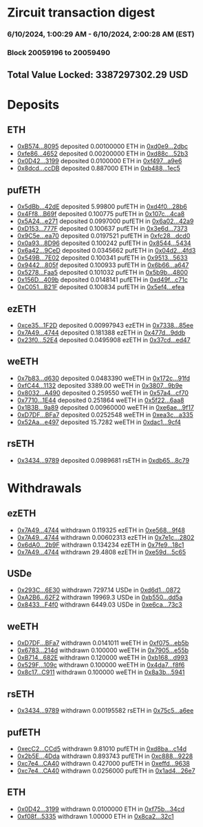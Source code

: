 # Zircuit transaction digest
### 6/10/2024, 1:00:29 AM - 6/10/2024, 2:00:28 AM (EST)
### Block 20059196 to 20059490

## Total Value Locked: 3387297302.29 USD

# Deposits
## ETH
- [0xB574...8095](https://etherscan.io/address/0xB574403b1c2A594BaE786A7B31c78A9222a48095) deposited 0.00100000 ETH in [0xd0e9...2dbc](https://etherscan.io/tx/0xB574403b1c2A594BaE786A7B31c78A9222a48095)
- [0xfe86...4652](https://etherscan.io/address/0xfe860A31A128c7d1FC4Db25D0d67905970124652) deposited 0.00200000 ETH in [0xd88c...52b3](https://etherscan.io/tx/0xfe860A31A128c7d1FC4Db25D0d67905970124652)
- [0x0D42...3199](https://etherscan.io/address/0x0D421b61B42433876cDE49D84f46757D4a633199) deposited 0.0100000 ETH in [0xf497...a9e6](https://etherscan.io/tx/0x0D421b61B42433876cDE49D84f46757D4a633199)
- [0x8dcd...ccDB](https://etherscan.io/address/0x8dcd8Afe4649086EBDAe0dADc4700eceCda5ccDB) deposited 0.887000 ETH in [0xb488...1ec5](https://etherscan.io/tx/0x8dcd8Afe4649086EBDAe0dADc4700eceCda5ccDB)
## pufETH
- [0x5dBb...42dE](https://etherscan.io/address/0x5dBbee72DedCDe9afD76Bfe8Bf08C880627b42dE) deposited 5.99800 pufETH in [0xd4f0...28b6](https://etherscan.io/tx/0x5dBbee72DedCDe9afD76Bfe8Bf08C880627b42dE)
- [0x4Ff8...B69f](https://etherscan.io/address/0x4Ff8f8FCF1Da5d6aE3bee30ADa9868b5463FB69f) deposited 0.100775 pufETH in [0x107c...4ca8](https://etherscan.io/tx/0x4Ff8f8FCF1Da5d6aE3bee30ADa9868b5463FB69f)
- [0x5A24...e271](https://etherscan.io/address/0x5A2489ED2199444e28A5666922A475094146e271) deposited 0.0997000 pufETH in [0x6a02...42a9](https://etherscan.io/tx/0x5A2489ED2199444e28A5666922A475094146e271)
- [0xD153...777F](https://etherscan.io/address/0xD153edcc65a967E02D87b915d3aab47461af777F) deposited 0.100637 pufETH in [0x3e6d...7373](https://etherscan.io/tx/0xD153edcc65a967E02D87b915d3aab47461af777F)
- [0x9C5e...ea70](https://etherscan.io/address/0x9C5eABBFFeF7C146cb50ee25320F497fb8B1ea70) deposited 0.0197521 pufETH in [0xfc28...dcd0](https://etherscan.io/tx/0x9C5eABBFFeF7C146cb50ee25320F497fb8B1ea70)
- [0x0a93...8D96](https://etherscan.io/address/0x0a930FD5120f9ca4B6797E9D1d25C0C1018e8D96) deposited 0.100242 pufETH in [0x8544...5434](https://etherscan.io/tx/0x0a930FD5120f9ca4B6797E9D1d25C0C1018e8D96)
- [0x6a42...9CeD](https://etherscan.io/address/0x6a42c124710E89DfD94592BA8d108BDc715b9CeD) deposited 0.0345662 pufETH in [0x04d2...4fd3](https://etherscan.io/tx/0x6a42c124710E89DfD94592BA8d108BDc715b9CeD)
- [0x549B...7E02](https://etherscan.io/address/0x549BDa80DBCbc54a76Aeac62be096f889F9F7E02) deposited 0.100341 pufETH in [0x9513...5633](https://etherscan.io/tx/0x549BDa80DBCbc54a76Aeac62be096f889F9F7E02)
- [0x9442...805f](https://etherscan.io/address/0x9442e024dfa35b9EA296381Bff117f838823805f) deposited 0.100933 pufETH in [0x6b66...a647](https://etherscan.io/tx/0x9442e024dfa35b9EA296381Bff117f838823805f)
- [0x5278...Faa5](https://etherscan.io/address/0x5278a83A04b98FaA706b1DBC5EE36f6A2840Faa5) deposited 0.101032 pufETH in [0x5b9b...4800](https://etherscan.io/tx/0x5278a83A04b98FaA706b1DBC5EE36f6A2840Faa5)
- [0x156D...409b](https://etherscan.io/address/0x156D69c4a81ef572135Df2F504E3996C8934409b) deposited 0.0148141 pufETH in [0xd49f...c71c](https://etherscan.io/tx/0x156D69c4a81ef572135Df2F504E3996C8934409b)
- [0xC051...B21F](https://etherscan.io/address/0xC051dE7156161b33E3F4E585355EeBB6078eB21F) deposited 0.100834 pufETH in [0x5ef4...efea](https://etherscan.io/tx/0xC051dE7156161b33E3F4E585355EeBB6078eB21F)
## ezETH
- [0xce35...1F2D](https://etherscan.io/address/0xce355a1bb38240450C09333ee60902bCA1521F2D) deposited 0.00997943 ezETH in [0x7338...85ee](https://etherscan.io/tx/0xce355a1bb38240450C09333ee60902bCA1521F2D)
- [0x7A49...4744](https://etherscan.io/address/0x7A493Be5c2ce014cD049Bf178a1ac0Db1B434744) deposited 0.181388 ezETH in [0x477d...9ddb](https://etherscan.io/tx/0x7A493Be5c2ce014cD049Bf178a1ac0Db1B434744)
- [0x23f0...52E4](https://etherscan.io/address/0x23f0D08797A87e63f55637b02EF25361290D52E4) deposited 0.0495908 ezETH in [0x37cd...ed47](https://etherscan.io/tx/0x23f0D08797A87e63f55637b02EF25361290D52E4)
## weETH
- [0x7b83...d630](https://etherscan.io/address/0x7b83a069f6C70CdA20f50cafe389A0AeCd8Ed630) deposited 0.0483390 weETH in [0x172c...91fd](https://etherscan.io/tx/0x7b83a069f6C70CdA20f50cafe389A0AeCd8Ed630)
- [0xfC44...1132](https://etherscan.io/address/0xfC44011b887a8824A708D7271e15c9Ac79bb1132) deposited 3389.00 weETH in [0x3807...9b9e](https://etherscan.io/tx/0xfC44011b887a8824A708D7271e15c9Ac79bb1132)
- [0x8032...A490](https://etherscan.io/address/0x8032EfE7792cc68d0bB1B83B75eBCb46F203A490) deposited 0.259550 weETH in [0x57a4...cf70](https://etherscan.io/tx/0x8032EfE7792cc68d0bB1B83B75eBCb46F203A490)
- [0x7710...1E44](https://etherscan.io/address/0x7710dfB7F812D5cB96D59a83cC8C870418Fc1E44) deposited 0.251864 weETH in [0x5f22...6aa8](https://etherscan.io/tx/0x7710dfB7F812D5cB96D59a83cC8C870418Fc1E44)
- [0x1B3B...9a89](https://etherscan.io/address/0x1B3BB28Ec6559B7B14F87e5E378E7F2a66649a89) deposited 0.00960000 weETH in [0xe6ae...9f17](https://etherscan.io/tx/0x1B3BB28Ec6559B7B14F87e5E378E7F2a66649a89)
- [0xD7DF...BFa7](https://etherscan.io/address/0xD7DF7E085214743530afF339aFC420c7c720BFa7) deposited 0.0252548 weETH in [0xea3c...a335](https://etherscan.io/tx/0xD7DF7E085214743530afF339aFC420c7c720BFa7)
- [0x52Aa...e497](https://etherscan.io/address/0x52Aa899454998Be5b000Ad077a46Bbe360F4e497) deposited 15.7282 weETH in [0xdac1...9cf4](https://etherscan.io/tx/0x52Aa899454998Be5b000Ad077a46Bbe360F4e497)
## rsETH
- [0x3434...9789](https://etherscan.io/address/0x34349c5569e7B846c3558961552D2202760A9789) deposited 0.0989681 rsETH in [0xdb65...8c79](https://etherscan.io/tx/0x34349c5569e7B846c3558961552D2202760A9789)
# Withdrawals
## ezETH
- [0x7A49...4744](https://etherscan.io/address/0x7A493Be5c2ce014cD049Bf178a1ac0Db1B434744) withdrawn 0.119325 ezETH in [0xe568...9f48](https://etherscan.io/tx/0x7A493Be5c2ce014cD049Bf178a1ac0Db1B434744)
- [0x7A49...4744](https://etherscan.io/address/0x7A493Be5c2ce014cD049Bf178a1ac0Db1B434744) withdrawn 0.00602313 ezETH in [0x7e1c...2802](https://etherscan.io/tx/0x7A493Be5c2ce014cD049Bf178a1ac0Db1B434744)
- [0x6dA0...2b9F](https://etherscan.io/address/0x6dA0115b7bC5ce5fE47e927d131F2cD7082F2b9F) withdrawn 0.134234 ezETH in [0x7fe9...18c1](https://etherscan.io/tx/0x6dA0115b7bC5ce5fE47e927d131F2cD7082F2b9F)
- [0x7A49...4744](https://etherscan.io/address/0x7A493Be5c2ce014cD049Bf178a1ac0Db1B434744) withdrawn 29.4808 ezETH in [0xe59d...5c65](https://etherscan.io/tx/0x7A493Be5c2ce014cD049Bf178a1ac0Db1B434744)
## USDe
- [0x293C...6E30](https://etherscan.io/address/0x293C6937D8D82e05B01335F7B33FBA0c8e256E30) withdrawn 7297.14 USDe in [0xd6d1...0872](https://etherscan.io/tx/0x293C6937D8D82e05B01335F7B33FBA0c8e256E30)
- [0xA2B6...62F2](https://etherscan.io/address/0xA2B669FE626B5C2ABaf84d2D6Bb309360Ef262F2) withdrawn 19969.3 USDe in [0xb550...dd5a](https://etherscan.io/tx/0xA2B669FE626B5C2ABaf84d2D6Bb309360Ef262F2)
- [0x8433...F4f0](https://etherscan.io/address/0x84337270AC371c63050E9DFE94FD8653B51cF4f0) withdrawn 6449.03 USDe in [0xe6ca...73c3](https://etherscan.io/tx/0x84337270AC371c63050E9DFE94FD8653B51cF4f0)
## weETH
- [0xD7DF...BFa7](https://etherscan.io/address/0xD7DF7E085214743530afF339aFC420c7c720BFa7) withdrawn 0.0141011 weETH in [0xf075...eb5b](https://etherscan.io/tx/0xD7DF7E085214743530afF339aFC420c7c720BFa7)
- [0x6783...214d](https://etherscan.io/address/0x67830D4B944b51B6dCdE9Ec8Bac50b196b36214d) withdrawn 0.100000 weETH in [0x7905...e55b](https://etherscan.io/tx/0x67830D4B944b51B6dCdE9Ec8Bac50b196b36214d)
- [0xB714...682E](https://etherscan.io/address/0xB714D821Df73b65A75Fc7C4cA94cE3566D10682E) withdrawn 0.120000 weETH in [0xb168...d993](https://etherscan.io/tx/0xB714D821Df73b65A75Fc7C4cA94cE3566D10682E)
- [0x529F...109c](https://etherscan.io/address/0x529F62489DC89fFe2f2deD8D5CDB360158Ae109c) withdrawn 0.100000 weETH in [0x4da7...f8f6](https://etherscan.io/tx/0x529F62489DC89fFe2f2deD8D5CDB360158Ae109c)
- [0x8c17...C911](https://etherscan.io/address/0x8c17477fEf6346529Ed9E511255C21a1c08cC911) withdrawn 0.100000 weETH in [0x8a3b...5941](https://etherscan.io/tx/0x8c17477fEf6346529Ed9E511255C21a1c08cC911)
## rsETH
- [0x3434...9789](https://etherscan.io/address/0x34349c5569e7B846c3558961552D2202760A9789) withdrawn 0.00195582 rsETH in [0x75c5...a6ee](https://etherscan.io/tx/0x34349c5569e7B846c3558961552D2202760A9789)
## pufETH
- [0xecC2...CCd5](https://etherscan.io/address/0xecC25630B09f65E095e56cbb1e957CC631FECCd5) withdrawn 9.81010 pufETH in [0xd8ba...c14d](https://etherscan.io/tx/0xecC25630B09f65E095e56cbb1e957CC631FECCd5)
- [0x2b5E...4Dda](https://etherscan.io/address/0x2b5E8107A7F85209148f3bBa6b0A427939894Dda) withdrawn 0.893743 pufETH in [0xc888...9228](https://etherscan.io/tx/0x2b5E8107A7F85209148f3bBa6b0A427939894Dda)
- [0xc7e4...CA40](https://etherscan.io/address/0xc7e49a2F235D3A5090F67E6E8E4A700CcF9bCA40) withdrawn 0.427000 pufETH in [0xeffd...9638](https://etherscan.io/tx/0xc7e49a2F235D3A5090F67E6E8E4A700CcF9bCA40)
- [0xc7e4...CA40](https://etherscan.io/address/0xc7e49a2F235D3A5090F67E6E8E4A700CcF9bCA40) withdrawn 0.0256000 pufETH in [0x1ad4...26e7](https://etherscan.io/tx/0xc7e49a2F235D3A5090F67E6E8E4A700CcF9bCA40)
## ETH
- [0x0D42...3199](https://etherscan.io/address/0x0D421b61B42433876cDE49D84f46757D4a633199) withdrawn 0.0100000 ETH in [0xf75b...34cd](https://etherscan.io/tx/0x0D421b61B42433876cDE49D84f46757D4a633199)
- [0xf08f...5335](https://etherscan.io/address/0xf08f686E3da9aA9338ac44801Cc3Dd8E6A175335) withdrawn 1.00000 ETH in [0x8ca2...32c1](https://etherscan.io/tx/0xf08f686E3da9aA9338ac44801Cc3Dd8E6A175335)
